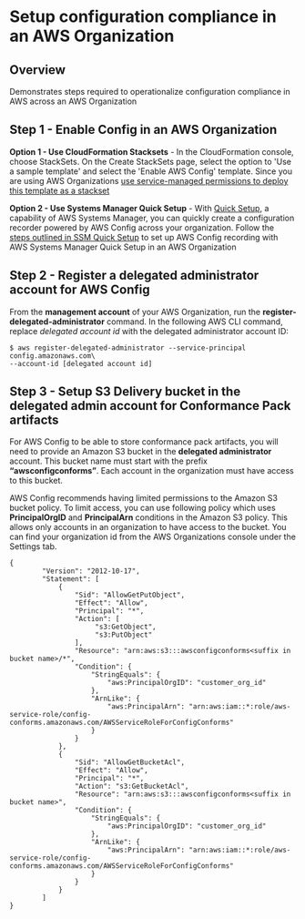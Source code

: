 <p align="center">
</p>

# Setup configuration compliance in an AWS Organization

## Overview

Demonstrates steps required to operationalize configuration compliance in AWS across an AWS Organization


## Step 1 - Enable Config in an AWS Organization 

**Option 1 - Use CloudFormation Stacksets** - In the CloudFormation console, choose StackSets. On the Create StackSets page, select the option to 'Use a sample template' and select the 'Enable AWS Config' template. Since you are using AWS Organizations [use service-managed permissions to deploy this template as a stackset]((https://docs.aws.amazon.com/AWSCloudFormation/latest/UserGuide/stacksets-getting-started-create.html#stacksets-orgs-associate-stackset-with-org).)

**Option 2 - Use Systems Manager Quick Setup** - With [Quick Setup](https://docs.aws.amazon.com/systems-manager/latest/userguide/systems-manager-quick-setup.html), a capability of AWS Systems Manager, you can quickly create a configuration recorder powered by AWS Config across your organization. Follow the [steps outlined in SSM Quick Setup](https://docs.aws.amazon.com/systems-manager/latest/userguide/quick-setup-config.html) to set up AWS Config recording with AWS Systems Manager Quick Setup in an AWS Organization

## Step 2 - Register a delegated administrator account for AWS Config

From the **management account** of your AWS Organization, run the **register-delegated-administrator** command. In the following AWS CLI command, replace *delegated account id* with the delegated administrator account ID:

```
$ aws register-delegated-administrator --service-principal config.amazonaws.com\
--account-id [delegated account id]
```

## Step 3 - Setup S3 Delivery bucket in the delegated admin account for Conformance Pack artifacts

For AWS Config to be able to store conformance pack artifacts, you will need to provide an Amazon S3 bucket in the **delegated administrator** account. This bucket name must start with the prefix **“awsconfigconforms”**. Each account in the organization must have access to this bucket. 

AWS Config recommends having limited permissions to the Amazon S3 bucket policy. To limit access, you can use following policy which uses **PrincipalOrgID** and **PrincipalArn** conditions in the Amazon S3 policy. This allows only accounts in an organization to have access to the bucket.  You can find your organization id from the AWS Organizations console under the Settings tab.

```
{
        "Version": "2012-10-17",
        "Statement": [
            {
                "Sid": "AllowGetPutObject",
                "Effect": "Allow",
                "Principal": "*",
                "Action": [
                     "s3:GetObject",
                     "s3:PutObject"
                ],
                "Resource": "arn:aws:s3:::awsconfigconforms<suffix in bucket name>/*",
                "Condition": {
                    "StringEquals": {
                        "aws:PrincipalOrgID": "customer_org_id"
                    },
                    "ArnLike": {
                        "aws:PrincipalArn": "arn:aws:iam::*:role/aws-service-role/config-conforms.amazonaws.com/AWSServiceRoleForConfigConforms"
                    }
                }
            },
            {
                "Sid": "AllowGetBucketAcl",
                "Effect": "Allow",
                "Principal": "*",
                "Action": "s3:GetBucketAcl",
                "Resource": "arn:aws:s3:::awsconfigconforms<suffix in bucket name>",
                "Condition": {
                    "StringEquals": {
                        "aws:PrincipalOrgID": "customer_org_id"
                    },
                    "ArnLike": {
                        "aws:PrincipalArn": "arn:aws:iam::*:role/aws-service-role/config-conforms.amazonaws.com/AWSServiceRoleForConfigConforms"
                    }
                }
            }
        ]
}

```

